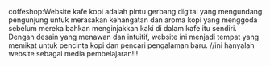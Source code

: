 coffeshop:Website kafe kopi adalah pintu gerbang digital yang mengundang pengunjung untuk merasakan kehangatan dan aroma kopi yang menggoda sebelum mereka bahkan menginjakkan kaki di dalam kafe itu sendiri. Dengan desain yang menawan dan intuitif, website ini menjadi tempat yang memikat untuk pencinta kopi dan pencari pengalaman baru.
//ini hanyalah website sebagai media pembelajaran!!!
